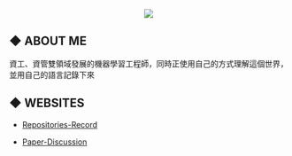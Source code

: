 <div align="center">
  <img src="https://user-images.githubusercontent.com/93152909/138789788-8597e61a-3b90-4762-8428-13c398355875.gif"/>
</div>

## ◆ **ABOUT ME**

資工、資管雙領域發展的機器學習工程師，同時正使用自己的方式理解這個世界，並用自己的語言記錄下來

## ◆ **WEBSITES**
* [Repositories-Record](https://mu-ping.github.io/MU-PING/REPOSITORIES)

* [Paper-Discussion](https://mu-ping.github.io/Paper-Discussion)
